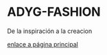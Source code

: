 
# ADYG-FASHION
De la inspiración a la creacion 
<html>
<a href="Pagina principal.html" target="blank"> enlace a página principal </a>

</html>
